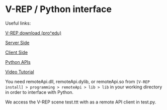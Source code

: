 # V-REP / Python interface

Useful links:

[V-REP download (pro^edu)](http://www.coppeliarobotics.com/downloads.html)

[Server Side](http://www.coppeliarobotics.com/helpFiles/en/remoteApiServerSide.htm)

[Client Side](http://www.coppeliarobotics.com/helpFiles/en/remoteApiClientSide.htm)

[Python APIs](http://www.coppeliarobotics.com/helpFiles/en/remoteApiFunctionsPython.htm)

[Video Tutorial](https://www.youtube.com/watch?v=SQont-mTnfM)

You need remoteApi.dll, remoteApi.dylib, or remoteApi.so from `[V-REP install] > programming > remoteApi > lib > lib` in your working directory in order to interface with Python.

We access the V-REP scene test.ttt with as a remote API client in test.py.

